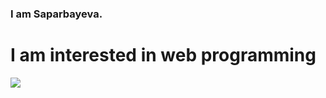 ### I am Saparbayeva. 
<h1>I am interested in web programming</h1>
<img src="https://www.w3.org/html/logo/downloads/HTML5_1Color_White.png">
